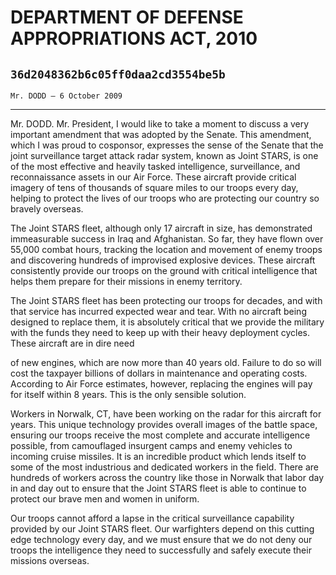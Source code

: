 # DEPARTMENT OF DEFENSE APPROPRIATIONS ACT, 2010
## `36d2048362b6c05ff0daa2cd3554be5b`
`Mr. DODD — 6 October 2009`

---


Mr. DODD. Mr. President, I would like to take a moment to discuss a 
very important amendment that was adopted by the Senate. This 
amendment, which I was proud to cosponsor, expresses the sense of the 
Senate that the joint surveillance target attack radar system, known as 
Joint STARS, is one of the most effective and heavily tasked 
intelligence, surveillance, and reconnaissance assets in our Air Force. 
These aircraft provide critical imagery of tens of thousands of square 
miles to our troops every day, helping to protect the lives of our 
troops who are protecting our country so bravely overseas.

The Joint STARS fleet, although only 17 aircraft in size, has 
demonstrated immeasurable success in Iraq and Afghanistan. So far, they 
have flown over 55,000 combat hours, tracking the location and movement 
of enemy troops and discovering hundreds of improvised explosive 
devices. These aircraft consistently provide our troops on the ground 
with critical intelligence that helps them prepare for their missions 
in enemy territory.

The Joint STARS fleet has been protecting our troops for decades, and 
with that service has incurred expected wear and tear. With no aircraft 
being designed to replace them, it is absolutely critical that we 
provide the military with the funds they need to keep up with their 
heavy deployment cycles. These aircraft are in dire need


of new engines, which are now more than 40 years old. Failure to do so 
will cost the taxpayer billions of dollars in maintenance and operating 
costs. According to Air Force estimates, however, replacing the engines 
will pay for itself within 8 years. This is the only sensible solution.

Workers in Norwalk, CT, have been working on the radar for this 
aircraft for years. This unique technology provides overall images of 
the battle space, ensuring our troops receive the most complete and 
accurate intelligence possible, from camouflaged insurgent camps and 
enemy vehicles to incoming cruise missiles. It is an incredible product 
which lends itself to some of the most industrious and dedicated 
workers in the field. There are hundreds of workers across the country 
like those in Norwalk that labor day in and day out to ensure that the 
Joint STARS fleet is able to continue to protect our brave men and 
women in uniform.

Our troops cannot afford a lapse in the critical surveillance 
capability provided by our Joint STARS fleet. Our warfighters depend on 
this cutting edge technology every day, and we must ensure that we do 
not deny our troops the intelligence they need to successfully and 
safely execute their missions overseas.